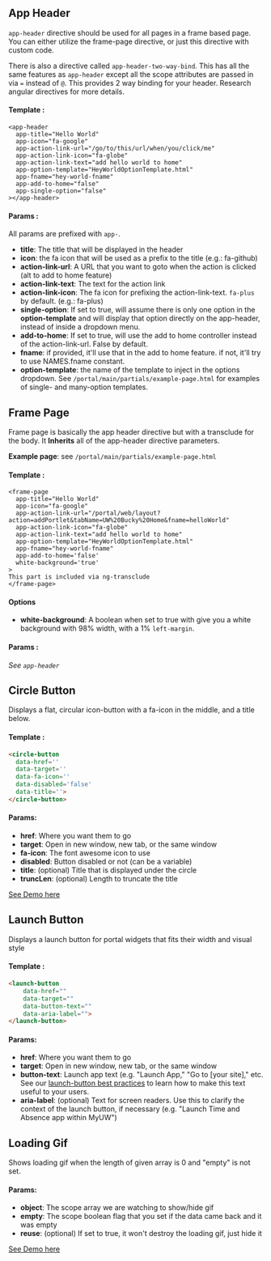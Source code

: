 ## App Header

`app-header` directive should be used for all pages in a frame based page. You can either utilize the frame-page directive, or just this directive with custom code.

There is also a directive called `app-header-two-way-bind`. This has all the same features as `app-header` except all the scope attributes are passed in via `=` instead of `@`. This provides 2 way binding for your header. Research angular directives for more details.

#### Template :

```
<app-header
  app-title="Hello World"
  app-icon="fa-google"
  app-action-link-url="/go/to/this/url/when/you/click/me"
  app-action-link-icon="fa-globe"
  app-action-link-text="add hello world to home"
  app-option-template="HeyWorldOptionTemplate.html"
  app-fname="hey-world-fname"
  app-add-to-home="false"
  app-single-option="false"
></app-header>
```

#### Params :

All params are prefixed with `app-`.

* **title**: The title that will be displayed in the header
* **icon**: the fa icon that will be used as a prefix to the title (e.g.: fa-github)
* **action-link-url**: A URL that you want to goto when the action is clicked (alt to add to home feature)
* **action-link-text**: The text for the action link
* **action-link-icon**: The fa icon for prefixing the action-link-text. `fa-plus` by default. (e.g.: fa-plus)
* **single-option**: If set to true, will assume there is only one option in the **option-template** and will display 
that option directly on the app-header, instead of inside a dropdown menu.
* **add-to-home**: If set to true, will use the add to home controller instead of the action-link-url. False by default.
* **fname**: if provided, it'll use that in the add to home feature. if not, it'll try to use NAMES.fname constant.
* **option-template**: the name of the template to inject in the options dropdown. See `/portal/main/partials/example-page.html` for 
examples of single- and many-option templates.

## Frame Page

Frame page is basically the app header directive but with a transclude for the body. It **Inherits** all of the app-header directive parameters.

**Example page**: see `/portal/main/partials/example-page.html`

#### Template :

```
<frame-page
  app-title="Hello World"
  app-icon="fa-google"
  app-action-link-url="/portal/web/layout?action=addPortlet&tabName=UW%20Bucky%20Home&fname=helloWorld"
  app-action-link-icon="fa-globe"
  app-action-link-text="add hello world to home"
  app-option-template="HeyWorldOptionTemplate.html"
  app-fname="hey-world-fname"
  app-add-to-home='false'
  white-background='true'
>
This part is included via ng-transclude
</frame-page>
```

#### Options

* **white-background**: A boolean when set to true with give you a white background with 98% width, with a 1% `left-margin`.

#### Params :

_See `app-header`_

## Circle Button

Displays a flat, circular icon-button with a fa-icon in the middle, and a title below.

#### Template :

```html
<circle-button
  data-href=''
  data-target=''
  data-fa-icon=''
  data-disabled='false' 
  data-title=''>
</circle-button>
```
#### Params:
* **href**: Where you want them to go
* **target**: Open in new window, new tab, or the same window
* **fa-icon**: The font awesome icon to use
* **disabled**: Button disabled or not (can be a variable)
* **title**: (optional) Title that is displayed under the circle
* **truncLen**: (optional) Length to truncate the title

<a href='#/demo' class='btn btn-flat btn-sm'>See Demo here</a>

## Launch Button

Displays a launch button for portal widgets that fits their width and visual style

#### Template :

```html
<launch-button 
	data-href="" 
	data-target="" 
	data-button-text=""
	data-aria-label="">
</launch-button>
```
#### Params:
* **href**: Where you want them to go
* **target**: Open in new window, new tab, or the same window
* **button-text**: Launch app text (e.g. "Launch App," "Go to \[your site]," etc. See our 
[launch-button best practices](http://uw-madison-doit.github.io/angularjs-portal/latest/#/md/widget-launch-button) to 
learn how to make this text useful to your users. 
* **aria-label**: (optional) Text for screen readers. Use this to clarify the context of the launch button, if necessary (e.g. "Launch Time and Absence app within MyUW")

## Loading Gif

Shows loading gif when the length of given array is 0 and "empty" is not set.

#### Params:
+ **object**: The scope array we are watching to show/hide gif
+ **empty**: The scope boolean flag that you set if the data came back and it was empty
+ **reuse**: (optional) If set to true, it won't destroy the loading gif, just hide it

<a href='#/demo' class='btn btn-flat btn-sm'>See Demo here</a>
